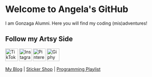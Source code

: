# Welcome to Angela's GitHub
I am Gonzaga Alumni. Here you will find my coding (mis)adventures! 

## Follow my Artsy Side
[<img title="TikTok" alt="TikTok" src="https://angelageorge.me/wp-content/uploads/2021/05/5cb78671a7c7755bf004c14b.png" width="40" height="40">](https://www.tiktok.com/@artfully_ange?lang=en)  [<img title="Instagram" alt="Instagram" src="https://angelageorge.me/wp-content/uploads/2021/05/Instagram_Glyph_Gradient_RGB.png" width="40" height="40">](https://www.instagram.com/artfully_ange/) [<img title="Pinterest" alt="Pinterest" src="https://angelageorge.me/wp-content/uploads/2021/05/transparent.png" width="40" height="40">](https://www.pinterest.com/Artfully_Ange/) [<img title="Giphy" alt="Giphy" src="https://angelageorge.me/wp-content/uploads/2021/04/Giphy-Icon-Circle-270-px.png" width="40" height="40">](https://giphy.com/artfully_ange)

[My Blog](https://wwww.angelageorge.me) | [Sticker Shop](https://www.redbubble.com/es/people/artfully-ange/shop?asc=u&ref=account-nav-dropdown) | [Programming Playlist](https://open.spotify.com/playlist/73dCmYaps3B68VvAepkxSS?si=3fc50ed48e734701)
